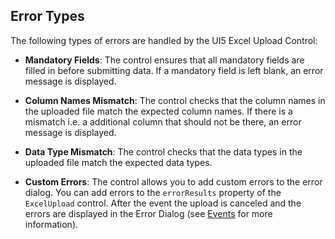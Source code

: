 ## Error Types
The following types of errors are handled by the UI5 Excel Upload Control:

- **Mandatory Fields**: The control ensures that all mandatory fields are filled in before submitting data. If a mandatory field is left blank, an error message is displayed.

- **Column Names Mismatch**: The control checks that the column names in the uploaded file match the expected column names. If there is a mismatch i.e. a additional column that should not be there, an error message is displayed.

- **Data Type Mismatch**: The control checks that the data types in the uploaded file match the expected data types. 
- **Custom Errors**: The control allows you to add custom errors to the error dialog. You can add errors to the `errorResults` property of the `ExcelUpload` control. After the event the upload is canceled and the errors are displayed in the Error Dialog (see [Events](./Events.md) for more information).
